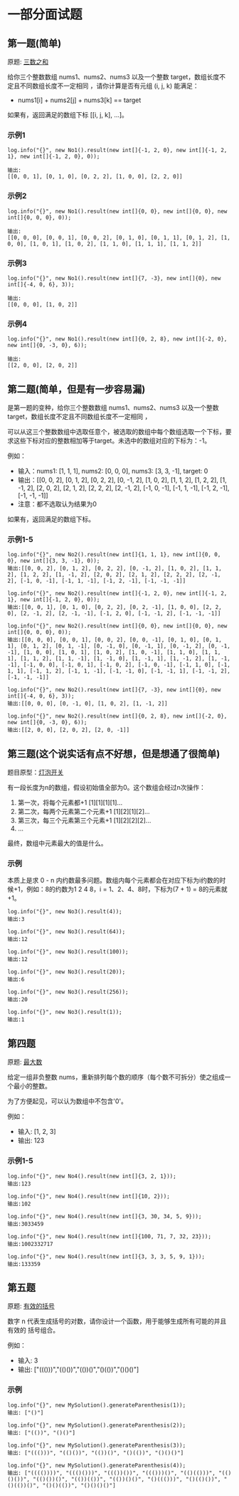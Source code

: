 # 一部分面试题

## 第一题(简单)

原题: [三数之和](https://leetcode.cn/problems/3sum/description/)

给你三个整数数组 nums1、nums2、nums3 以及一个整数 target，数组长度不定且不同数组长度不一定相同 ，请你计算是否有元组 (i, j, k) 能满足：

- nums1[i] + nums2[j] + nums3[k] == target

如果有，返回满足的数组下标 [[i, j, k], ...]。

### 示例1

```shell
log.info("{}", new No1().result(new int[]{-1, 2, 0}, new int[]{-1, 2, 1}, new int[]{-1, 2, 0}, 0));

输出:
[[0, 0, 1], [0, 1, 0], [0, 2, 2], [1, 0, 0], [2, 2, 0]]
```

### 示例2

```shell
log.info("{}", new No1().result(new int[]{0, 0}, new int[]{0, 0}, new int[]{0, 0, 0}, 0));

输出:
[[0, 0, 0], [0, 0, 1], [0, 0, 2], [0, 1, 0], [0, 1, 1], [0, 1, 2], [1, 0, 0], [1, 0, 1], [1, 0, 2], [1, 1, 0], [1, 1, 1], [1, 1, 2]]
```

### 示例3

```shell
log.info("{}", new No1().result(new int[]{7, -3}, new int[]{0}, new int[]{-4, 0, 6}, 3));

输出:
[[0, 0, 0], [1, 0, 2]]
```

### 示例4

```shell
log.info("{}", new No1().result(new int[]{0, 2, 8}, new int[]{-2, 0}, new int[]{0, -3, 0}, 6));

输出:
[[2, 0, 0], [2, 0, 2]]
```

## 第二题(简单，但是有一步容易漏)

是第一题的变种，给你三个整数数组 nums1、nums2、nums3 以及一个整数 target，数组长度不定且不同数组长度不一定相同 ，

可以从这三个整数数组中选取任意个，被选取的数组中每个数组选取一个下标，要求这些下标对应的整数相加等于target。未选中的数组对应的下标为：-1。

例如：

- 输入：nums1: [1, 1, 1], nums2: [0, 0, 0], nums3: [3, 3, -1], target: 0
- 输出：[[0, 0, 2], [0, 1, 2], [0, 2, 2], [0, -1, 2], [1, 0, 2], [1, 1, 2], [1, 2, 2], [1, -1, 2], [2, 0, 2], [2, 1, 2], [2, 2, 2], [2, -1, 2], [-1, 0, -1], [-1, 1, -1], [-1, 2, -1], [-1, -1, -1]]
- 注意：都不选取认为结果为0

如果有，返回满足的数组下标。

### 示例1-5

```shell
log.info("{}", new No2().result(new int[]{1, 1, 1}, new int[]{0, 0, 0}, new int[]{3, 3, -1}, 0));
输出:[[0, 0, 2], [0, 1, 2], [0, 2, 2], [0, -1, 2], [1, 0, 2], [1, 1, 2], [1, 2, 2], [1, -1, 2], [2, 0, 2], [2, 1, 2], [2, 2, 2], [2, -1, 2], [-1, 0, -1], [-1, 1, -1], [-1, 2, -1], [-1, -1, -1]]

log.info("{}", new No2().result(new int[]{-1, 2, 0}, new int[]{-1, 2, 1}, new int[]{-1, 2, 0}, 0));
输出:[[0, 0, 1], [0, 1, 0], [0, 2, 2], [0, 2, -1], [1, 0, 0], [2, 2, 0], [2, -1, 2], [2, -1, -1], [-1, 2, 0], [-1, -1, 2], [-1, -1, -1]]

log.info("{}", new No2().result(new int[]{0, 0}, new int[]{0, 0}, new int[]{0, 0, 0}, 0));
输出:[[0, 0, 0], [0, 0, 1], [0, 0, 2], [0, 0, -1], [0, 1, 0], [0, 1, 1], [0, 1, 2], [0, 1, -1], [0, -1, 0], [0, -1, 1], [0, -1, 2], [0, -1, -1], [1, 0, 0], [1, 0, 1], [1, 0, 2], [1, 0, -1], [1, 1, 0], [1, 1, 1], [1, 1, 2], [1, 1, -1], [1, -1, 0], [1, -1, 1], [1, -1, 2], [1, -1, -1], [-1, 0, 0], [-1, 0, 1], [-1, 0, 2], [-1, 0, -1], [-1, 1, 0], [-1, 1, 1], [-1, 1, 2], [-1, 1, -1], [-1, -1, 0], [-1, -1, 1], [-1, -1, 2], [-1, -1, -1]]

log.info("{}", new No2().result(new int[]{7, -3}, new int[]{0}, new int[]{-4, 0, 6}, 3));
输出:[[0, 0, 0], [0, -1, 0], [1, 0, 2], [1, -1, 2]]

log.info("{}", new No2().result(new int[]{0, 2, 8}, new int[]{-2, 0}, new int[]{0, -3, 0}, 6));
输出:[[2, 0, 0], [2, 0, 2], [2, 0, -1]]
```

## 第三题(这个说实话有点不好想，但是想通了很简单)

题目原型：[灯泡开关](https://leetcode.cn/problems/bulb-switcher/)

有一段长度为n的数组，假设初始值全部为0。这个数组会经过n次操作：

1. 第一次，将每个元素都+1 [1][1][1][1]...
2. 第二次，每两个元素第二个元素+1 [1][2][1][2]...
3. 第三次，每三个元素第三个元素+1 [1][2][2][2]...
4. ...

最终，数组中元素最大的值是什么。

### 示例

本质上是求 0 - n 内约数最多问题。数组内每个元素都会在对应下标为i约数的时候+1，例如：8的约数为1 2 4 8，i = 1、2、4、8时，下标为(7 + 1) = 8的元素就+1。

```shell
log.info("{}", new No3().result(4));
输出:3

log.info("{}", new No3().result(64));
输出:12

log.info("{}", new No3().result(100));
输出:12

log.info("{}", new No3().result(20));
输出:6

log.info("{}", new No3().result(256));
输出:20

log.info("{}", new No3().result(1));
输出:1
```

## 第四题

原题: [最大数](https://leetcode.cn/problems/largest-number/description/)

给定一组非负整数 nums，重新排列每个数的顺序（每个数不可拆分）使之组成一个最小的整数。

为了方便起见，可以认为数组中不包含'0'。

例如：

- 输入: [1, 2, 3]
- 输出: 123

### 示例1-5

```shell
log.info("{}", new No4().result(new int[]{3, 2, 1}));
输出:123

log.info("{}", new No4().result(new int[]{10, 2}));
输出:102

log.info("{}", new No4().result(new int[]{3, 30, 34, 5, 9}));
输出:3033459

log.info("{}", new No4().result(new int[]{100, 71, 7, 32, 23}));
输出:1002332717

log.info("{}", new No4().result(new int[]{3, 3, 3, 5, 9, 1}));
输出:133359
```

## 第五题

原题: [有效的括号](https://leetcode.cn/problems/valid-parentheses/description/)

数字 n 代表生成括号的对数，请你设计一个函数，用于能够生成所有可能的并且 有效的 括号组合。

例如：

- 输入: 3
- 输出: ["((()))","(()())","(())()","()(())","()()()"]

### 示例

```shell
log.info("{}", new MySolution().generateParenthesis(1));
输出: ["()"]

log.info("{}", new MySolution().generateParenthesis(2));
输出: ["(())", "()()"]

log.info("{}", new MySolution().generateParenthesis(3));
输出: ["((()))", "(()())", "(())()", "()(())", "()()()"]

log.info("{}", new MySolution().generateParenthesis(4));
输出: ["(((())))", "((()()))", "((())())", "((()))()", "(()(()))", "(()()())", "(()())()", "(())(())", "(())()()", "()((()))", "()(()())", "()(())()", "()()(())", "()()()()"]
```